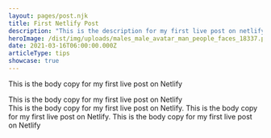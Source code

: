```yaml
---
layout: pages/post.njk
title: First Netlify Post
description: "This is the description for my first live post on netlify "
heroImage: /dist/img/uploads/males_male_avatar_man_people_faces_18337.png
date: 2021-03-16T06:00:00.000Z
articleType: tips
showcase: true
---
```

This is the body copy for my first live post on Netlify 

This is the body copy for my first live post on Netlify\
This is the body copy for my first live post on Netlify. This is the body copy for my first live post on Netlify. This is the body copy for my first live post on Netlify
